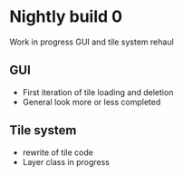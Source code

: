 # Nightly build 0 

Work in progress GUI and tile system rehaul 

## GUI

- First iteration of tile loading and deletion 
- General look more or less completed 

## Tile system

- rewrite of tile code 
- Layer class in progress 
